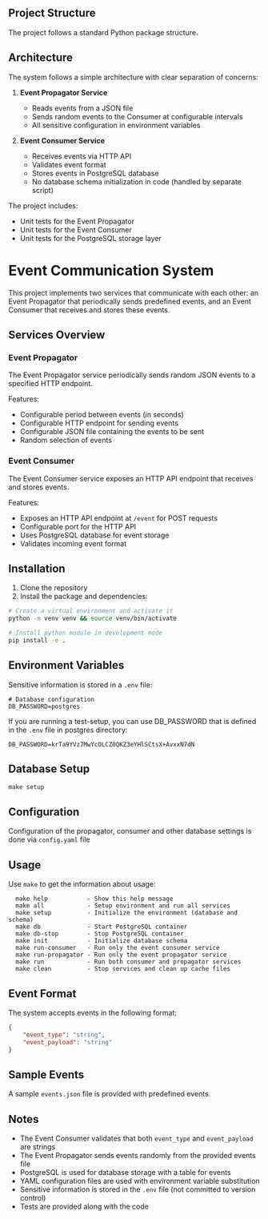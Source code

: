 ## Project Structure

The project follows a standard Python package structure.

## Architecture

The system follows a simple architecture with clear separation of concerns:

1. **Event Propagator Service**
   - Reads events from a JSON file
   - Sends random events to the Consumer at configurable intervals
   - All sensitive configuration in environment variables

2. **Event Consumer Service**
   - Receives events via HTTP API
   - Validates event format
   - Stores events in PostgreSQL database
   - No database schema initialization in code (handled by separate script)


The project includes:
- Unit tests for the Event Propagator
- Unit tests for the Event Consumer
- Unit tests for the PostgreSQL storage layer

# Event Communication System

This project implements two services that communicate with each other: an Event Propagator that periodically sends predefined events, and an Event Consumer that receives and stores these events.

## Services Overview

### Event Propagator

The Event Propagator service periodically sends random JSON events to a specified HTTP endpoint.

Features:
- Configurable period between events (in seconds)
- Configurable HTTP endpoint for sending events
- Configurable JSON file containing the events to be sent
- Random selection of events

### Event Consumer

The Event Consumer service exposes an HTTP API endpoint that receives and stores events.

Features:
- Exposes an HTTP API endpoint at `/event` for POST requests
- Configurable port for the HTTP API
- Uses PostgreSQL database for event storage
- Validates incoming event format

## Installation

1. Clone the repository
2. Install the package and dependencies:

```bash
# Create a virtual environment and activate it
python -m venv venv && source venv/bin/activate

# Install python module in development mode
pip install -e .
```

## Environment Variables

Sensitive information is stored in a `.env` file:

```
# Database configuration
DB_PASSWORD=postgres
```

If you are running a test-setup, you can use DB_PASSWORD that is defined in the `.env` file in postgres directory:
```
DB_PASSWORD=krTa9YVz7MwYcOLCZ0QKZ3eYHlSCtsX+AvxxN7dN
```

## Database Setup
```
make setup
```

## Configuration

Configuration of the propagator, consumer and other database settings is done via `config.yaml` file

## Usage

Use `make` to get the information about usage:

```
  make help           - Show this help message
  make all            - Setup environment and run all services
  make setup          - Initialize the environment (database and schema)
  make db             - Start PostgreSQL container
  make db-stop        - Stop PostgreSQL container
  make init           - Initialize database schema
  make run-consumer   - Run only the event consumer service
  make run-propagator - Run only the event propagator service
  make run            - Run both consumer and propagator services
  make clean          - Stop services and clean up cache files

```

## Event Format

The system accepts events in the following format:

```json
{
    "event_type": "string",
    "event_payload": "string"
}
```

## Sample Events

A sample `events.json` file is provided with predefined events.

## Notes

- The Event Consumer validates that both `event_type` and `event_payload` are strings
- The Event Propagator sends events randomly from the provided events file
- PostgreSQL is used for database storage with a table for events
- YAML configuration files are used with environment variable substitution
- Sensitive information is stored in the `.env` file (not committed to version control)
- Tests are provided along with the code
